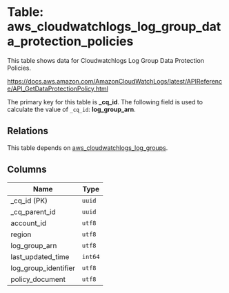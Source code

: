 # Table: aws_cloudwatchlogs_log_group_data_protection_policies

This table shows data for Cloudwatchlogs Log Group Data Protection Policies.

https://docs.aws.amazon.com/AmazonCloudWatchLogs/latest/APIReference/API_GetDataProtectionPolicy.html

The primary key for this table is **_cq_id**.
The following field is used to calculate the value of `_cq_id`: **log_group_arn**.
## Relations

This table depends on [aws_cloudwatchlogs_log_groups](aws_cloudwatchlogs_log_groups.md).

## Columns

| Name          | Type          |
| ------------- | ------------- |
|_cq_id (PK)|`uuid`|
|_cq_parent_id|`uuid`|
|account_id|`utf8`|
|region|`utf8`|
|log_group_arn|`utf8`|
|last_updated_time|`int64`|
|log_group_identifier|`utf8`|
|policy_document|`utf8`|